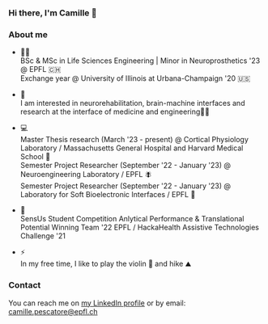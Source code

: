 ### Hi there, I'm Camille 👋

### About me

- 👨‍🎓 <br/>
BSc & MSc in Life Sciences Engineering | Minor in Neuroprosthetics '23 @ EPFL 🇨🇭 <br/>
Exchange year @ University of Illinois at Urbana-Champaign '20 🇺🇸 <br/>

- 🤩 <br/>
I am interested in neurorehabilitation, brain-machine interfaces and research at the interface of medicine and engineering🦿🧠

- 💻 <br/>
Master Thesis research (March '23 - present) @ Cortical Physiology Laboratory / Massachusetts General Hospital and Harvard Medical School 🧠 <br/>
Semester Project Researcher (September '22 - January '23) @ Neuroengineering Laboratory / EPFL 🪰 <br/>
Semester Project Researcher (September '22 - January '23) @ Laboratory for Soft Bioelectronic Interfaces / EPFL 🔬 <br/>

- 🏅 <br/>
SensUs Student Competition Anlytical Performance & Translational Potential Winning Team '22
EPFL / HackaHealth Assistive Technologies Challenge '21

- ⚡ <br/>
In my free time, I like to play the violin 🎻 and hike ⛰️

### Contact 

You can reach me on [my LinkedIn profile](https://www.linkedin.com/in/camille-pescatore/) or by email: [camille.pescatore@epfl.ch](mailto:camille.pescatore@epfl.ch)

